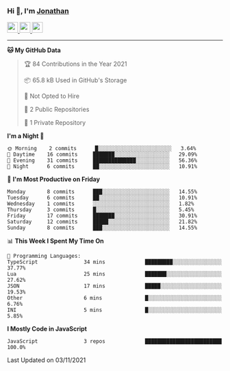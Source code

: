 ### Hi 👋, I'm [Jonathan](https://jonathan-d.ch) 


<p>
  <a href="https://www.twitter.com/redkill2108">
    <img src="https://img.shields.io/badge/twitter-%231DA1F2.svg?&style=for-the-badge&logo=twitter&logoColor=white" height=25>
  </a>
  <a href="https://www.linkedin.com/in/jdebetaz">
    <img src="https://img.shields.io/badge/linkedin-%230077B5.svg?&style=for-the-badge&logo=linkedin&logoColor=white" height=25>
  </a>
  <a href="https://www.instagram.com/jdebetaz/">
    <img src="https://img.shields.io/badge/instagram-%23E4405F.svg?&style=for-the-badge&logo=instagram&logoColor=white" height=25>
  </a>
</p>

-------

<!--START_SECTION:waka-->
**🐱 My GitHub Data** 

> 🏆 84 Contributions in the Year 2021
 > 
> 📦 65.8 kB Used in GitHub's Storage 
 > 
> 🚫 Not Opted to Hire
 > 
> 📜 2 Public Repositories 
 > 
> 🔑 1 Private Repository 
 > 
**I'm a Night 🦉** 

```text
🌞 Morning    2 commits      █░░░░░░░░░░░░░░░░░░░░░░░░   3.64% 
🌆 Daytime    16 commits     ███████░░░░░░░░░░░░░░░░░░   29.09% 
🌃 Evening    31 commits     ██████████████░░░░░░░░░░░   56.36% 
🌙 Night      6 commits      ██░░░░░░░░░░░░░░░░░░░░░░░   10.91%

```
📅 **I'm Most Productive on Friday** 

```text
Monday       8 commits      ███░░░░░░░░░░░░░░░░░░░░░░   14.55% 
Tuesday      6 commits      ██░░░░░░░░░░░░░░░░░░░░░░░   10.91% 
Wednesday    1 commits      ░░░░░░░░░░░░░░░░░░░░░░░░░   1.82% 
Thursday     3 commits      █░░░░░░░░░░░░░░░░░░░░░░░░   5.45% 
Friday       17 commits     ███████░░░░░░░░░░░░░░░░░░   30.91% 
Saturday     12 commits     █████░░░░░░░░░░░░░░░░░░░░   21.82% 
Sunday       8 commits      ███░░░░░░░░░░░░░░░░░░░░░░   14.55%

```


📊 **This Week I Spent My Time On** 

```text
💬 Programming Languages: 
TypeScript               34 mins             █████████░░░░░░░░░░░░░░░░   37.77% 
Lua                      25 mins             ███████░░░░░░░░░░░░░░░░░░   27.62% 
JSON                     17 mins             █████░░░░░░░░░░░░░░░░░░░░   19.53% 
Other                    6 mins              █░░░░░░░░░░░░░░░░░░░░░░░░   6.76% 
INI                      5 mins              █░░░░░░░░░░░░░░░░░░░░░░░░   5.85%

```

**I Mostly Code in JavaScript** 

```text
JavaScript               3 repos             █████████████████████████   100.0%

```



 Last Updated on 03/11/2021
<!--END_SECTION:waka-->

